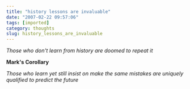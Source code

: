 ```yaml
---
title: "history lessons are invaluable"
date: "2007-02-22 09:57:06"
tags: [imported]
category: thoughts
slug: history_lessons_are_invaluable
---
```


_Those who don't learn from history are doomed to repeat it_

**Mark's Corollary**

_Those who learn yet still insist on make the same mistakes are uniquely
qualified to predict the future_
